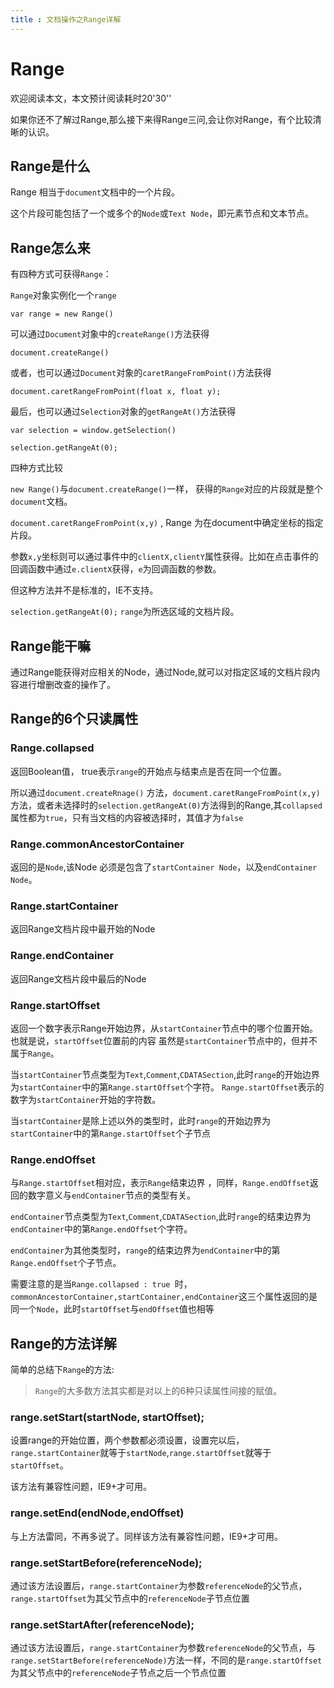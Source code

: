 ```yaml
---
title : 文档操作之Range详解 
---
```

# Range

欢迎阅读本文，本文预计阅读耗时20'30''

如果你还不了解过Range,那么接下来得Range三问,会让你对Range，有个比较清晰的认识。


## Range是什么

Range 相当于`document`文档中的一个片段。

这个片段可能包括了一个或多个的`Node`或`Text Node`，即元素节点和文本节点。


## Range怎么来

有四种方式可获得`Range`：

`Range`对象实例化一个`range`

```
var range = new Range()
```


可以通过`Document`对象中的`createRange()`方法获得

```
document.createRange()
```




或者，也可以通过`Document`对象的`caretRangeFromPoint()`方法获得

```
document.caretRangeFromPoint(float x, float y);
```


最后，也可以通过`Selection`对象的`getRangeAt()`方法获得

```
var selection = window.getSelection()

selection.getRangeAt(0);
```

四种方式比较

`new Range()`与`document.createRange()`一样， 获得的`Range`对应的片段就是整个`document`文档。

`document.caretRangeFromPoint(x,y)` ,  Range 为在document中确定坐标的指定片段。

参数`x,y`坐标则可以通过事件中的`clientX,clientY`属性获得。比如在点击事件的回调函数中通过`e.clientX`获得，`e`为回调函数的参数。

但这种方法并不是标准的，IE不支持。


`selection.getRangeAt(0);`  `range`为所选区域的文档片段。



## Range能干嘛

通过Range能获得对应相关的Node，通过Node,就可以对指定区域的文档片段内容进行增删改查的操作了。


## Range的6个只读属性

### Range.collapsed

返回Boolean值， true表示`range`的开始点与结束点是否在同一个位置。

所以通过`document.createRnage()` 方法，`document.caretRangeFromPoint(x,y)`方法，或者未选择时的`selection.getRangeAt(0)`方法得到的Range,其`collapsed`属性都为`true`，只有当文档的内容被选择时，其值才为`false`


### Range.commonAncestorContainer

返回的是`Node`,该Node 必须是包含了`startContainer Node`，以及`endContainer Node`。

### Range.startContainer 

返回Range文档片段中最开始的Node

### Range.endContainer 

返回Range文档片段中最后的Node

### Range.startOffset

返回一个数字表示Range开始边界，从`startContainer`节点中的哪个位置开始。也就是说，`startOffset`位置前的内容
虽然是`startContainer`节点中的，但并不属于`Range`。

当`startContainer`节点类型为`Text`,`Comment`,`CDATASection`,此时`range`的开始边界为`startContainer`中的第`Range.startOffset`个字符。
`Range.startOffset`表示的数字为`startContainer`开始的字符数。

当`startContainer`是除上述以外的类型时，此时`range`的开始边界为`startContainer`中的第`Range.startOffset`个子节点

### Range.endOffset

与`Range.startOffset`相对应，表示`Range`结束边界 ，同样，`Range.endOffset`返回的数字意义与`endContainer`节点的类型有关。

`endContainer`节点类型为`Text`,`Comment`,`CDATASection`,此时`range`的结束边界为`endContainer`中的第`Range.endOffset`个字符。

`endContainer`为其他类型时，`range`的结束边界为`endContainer`中的第`Range.endOffset`个子节点。


需要注意的是当`Range.collapsed : true `时， `commonAncestorContainer,startContainer,endContainer`这三个属性返回的是同一个`Node`，此时`startOffset`与`endOffset`值也相等



## Range的方法详解

简单的总结下`Range`的方法:
>	`Range`的大多数方法其实都是对以上的6种只读属性间接的赋值。


### range.setStart(startNode, startOffset);

设置range的开始位置，两个参数都必须设置，设置完以后，`range.startContainer`就等于`startNode`,`range.startOffset`就等于`startOffset`。

该方法有兼容性问题，IE9+才可用。

### range.setEnd(endNode,endOffset)

与上方法雷同，不再多说了。同样该方法有兼容性问题，IE9+才可用。


### range.setStartBefore(referenceNode);

通过该方法设置后，`range.startContainer`为参数`referenceNode`的父节点，`range.startOffset`为其父节点中的`referenceNode`子节点位置

### range.setStartAfter(referenceNode);

通过该方法设置后，`range.startContainer`为参数`referenceNode`的父节点，与`range.setStartBefore(referenceNode)`方法一样，不同的是`range.startOffset`为其父节点中的`referenceNode`子节点之后一个节点位置



